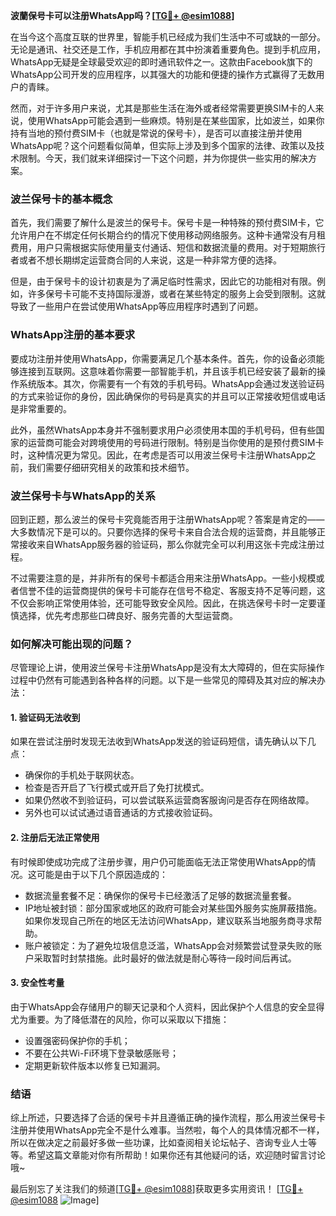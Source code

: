 **波蘭保号卡可以注册WhatsApp吗？[[TG💪+ @esim1088](https://t.me/s/esim1088)]**

在当今这个高度互联的世界里，智能手机已经成为我们生活中不可或缺的一部分。无论是通讯、社交还是工作，手机应用都在其中扮演着重要角色。提到手机应用，WhatsApp无疑是全球最受欢迎的即时通讯软件之一。这款由Facebook旗下的WhatsApp公司开发的应用程序，以其强大的功能和便捷的操作方式赢得了无数用户的青睐。

然而，对于许多用户来说，尤其是那些生活在海外或者经常需要更换SIM卡的人来说，使用WhatsApp可能会遇到一些麻烦。特别是在某些国家，比如波兰，如果你持有当地的预付费SIM卡（也就是常说的保号卡），是否可以直接注册并使用WhatsApp呢？这个问题看似简单，但实际上涉及到多个国家的法律、政策以及技术限制。今天，我们就来详细探讨一下这个问题，并为你提供一些实用的解决方案。

### 波兰保号卡的基本概念

首先，我们需要了解什么是波兰的保号卡。保号卡是一种特殊的预付费SIM卡，它允许用户在不绑定任何长期合约的情况下使用移动网络服务。这种卡通常没有月租费用，用户只需根据实际使用量支付通话、短信和数据流量的费用。对于短期旅行者或者不想长期绑定运营商合同的人来说，这是一种非常方便的选择。

但是，由于保号卡的设计初衷是为了满足临时性需求，因此它的功能相对有限。例如，许多保号卡可能不支持国际漫游，或者在某些特定的服务上会受到限制。这就导致了一些用户在尝试使用WhatsApp等应用程序时遇到了问题。

### WhatsApp注册的基本要求

要成功注册并使用WhatsApp，你需要满足几个基本条件。首先，你的设备必须能够连接到互联网。这意味着你需要一部智能手机，并且该手机已经安装了最新的操作系统版本。其次，你需要有一个有效的手机号码。WhatsApp会通过发送验证码的方式来验证你的身份，因此确保你的号码是真实的并且可以正常接收短信或电话是非常重要的。

此外，虽然WhatsApp本身并不强制要求用户必须使用本国的手机号码，但有些国家的运营商可能会对跨境使用的号码进行限制。特别是当你使用的是预付费SIM卡时，这种情况更为常见。因此，在考虑是否可以用波兰保号卡注册WhatsApp之前，我们需要仔细研究相关的政策和技术细节。

### 波兰保号卡与WhatsApp的关系

回到正题，那么波兰的保号卡究竟能否用于注册WhatsApp呢？答案是肯定的——大多数情况下是可以的。只要你选择的保号卡来自合法合规的运营商，并且能够正常接收来自WhatsApp服务器的验证码，那么你就完全可以利用这张卡完成注册过程。

不过需要注意的是，并非所有的保号卡都适合用来注册WhatsApp。一些小规模或者信誉不佳的运营商提供的保号卡可能存在信号不稳定、客服支持不足等问题，这不仅会影响正常使用体验，还可能导致安全风险。因此，在挑选保号卡时一定要谨慎选择，优先考虑那些口碑良好、服务完善的大型运营商。

### 如何解决可能出现的问题？

尽管理论上讲，使用波兰保号卡注册WhatsApp是没有太大障碍的，但在实际操作过程中仍然有可能遇到各种各样的问题。以下是一些常见的障碍及其对应的解决办法：

#### 1. 验证码无法收到
如果在尝试注册时发现无法收到WhatsApp发送的验证码短信，请先确认以下几点：
- 确保你的手机处于联网状态。
- 检查是否开启了飞行模式或开启了免打扰模式。
- 如果仍然收不到验证码，可以尝试联系运营商客服询问是否存在网络故障。
- 另外也可以试试通过语音通话的方式接收验证码。

#### 2. 注册后无法正常使用
有时候即使成功完成了注册步骤，用户仍可能面临无法正常使用WhatsApp的情况。这可能是由于以下几个原因造成的：
- 数据流量套餐不足：确保你的保号卡已经激活了足够的数据流量套餐。
- IP地址被封锁：部分国家或地区的政府可能会对某些国外服务实施屏蔽措施。如果你发现自己所在的地区无法访问WhatsApp，建议联系当地服务商寻求帮助。
- 账户被锁定：为了避免垃圾信息泛滥，WhatsApp会对频繁尝试登录失败的账户采取暂时封禁措施。此时最好的做法就是耐心等待一段时间后再试。

#### 3. 安全性考量
由于WhatsApp会存储用户的聊天记录和个人资料，因此保护个人信息的安全显得尤为重要。为了降低潜在的风险，你可以采取以下措施：
- 设置强密码保护你的手机；
- 不要在公共Wi-Fi环境下登录敏感账号；
- 定期更新软件版本以修复已知漏洞。

### 结语

综上所述，只要选择了合适的保号卡并且遵循正确的操作流程，那么用波兰保号卡注册并使用WhatsApp完全不是什么难事。当然啦，每个人的具体情况都不一样，所以在做决定之前最好多做一些功课，比如查阅相关论坛帖子、咨询专业人士等等。希望这篇文章能对你有所帮助！如果你还有其他疑问的话，欢迎随时留言讨论哦~

最后别忘了关注我们的频道[[TG💪+ @esim1088](https://t.me/s/esim1088)]获取更多实用资讯！
[[TG💪+ @esim1088](https://t.me/s/esim1088) ![Image](https://i.postimg.cc/4NQfJmqS/Snipaste-2025-05-13-00-14-12.png)]